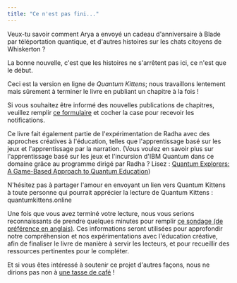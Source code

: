 ```yaml
---
title: "Ce n'est pas fini..."
---
```



Veux-tu savoir comment Arya a envoyé un cadeau d'anniversaire à Blade par téléportation quantique, et d'autres histoires sur les chats citoyens de Whiskerton ?

La bonne nouvelle, c'est que les histoires ne s'arrêtent pas ici, ce n'est que le début.

Ceci est la version en ligne de *Quantum Kittens*; nous travaillons lentement mais sûrement à terminer le livre en publiant un chapitre à la fois !

Si vous souhaitez être informé des nouvelles publications de chapitres, veuillez remplir [ce formulaire](https://airtable.com/shrTIeiVZWHm2OTVw) et cocher la case pour recevoir les notifications.


Ce livre fait également partie de l'expérimentation de Radha avec des approches créatives à l'éducation, telles que l'apprentissage basé sur les jeux et l'apprentissage par la narration. (Vous voulez en savoir plus sur l'apprentissage basé sur les jeux et l'incursion d'IBM Quantum dans ce domaine grâce au programme dirigé par Radha ? Lisez : [Quantum Explorers: A Game-Based Approach to Quantum Education](https://medium.com/qiskit/quantum-explorers-a-game-based-approach-to-quantum-education-9b84d0a0ba46))


N'hésitez pas à partager l'amour en envoyant un lien vers Quantum Kittens à toute personne qui pourrait apprécier la lecture de Quantum Kittens : quantumkittens.online

Une fois que vous avez terminé votre lecture, nous vous serions reconnaissants de prendre quelques minutes pour remplir [ce sondage (de préférence en anglais)](https://airtable.com/shrTIeiVZWHm2OTVw). Ces informations seront utilisées pour approfondir notre compréhension et nos expérimentations avec l'éducation créative, afin de finaliser le livre de manière à servir les lecteurs, et pour recueillir des ressources pertinentes pour le compléter.


Et si vous êtes intéressé à soutenir ce projet d'autres façons, nous ne dirions pas non à [une tasse de café](https://ko-fi.com/quantumkittens) !